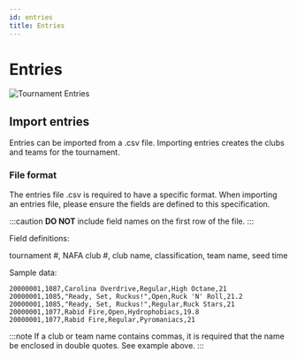 ```yaml
---
id: entries
title: Entries
---
```


# Entries

![Tournament Entries](/img/tournament-entries-main.svg)

## Import entries

Entries can be imported from a .csv file. Importing entries creates the clubs and teams for the tournament.

### File format

The entries file .csv is required to have a specific format. When importing an entries file, please ensure the fields are defined to this specification.

:::caution
**DO NOT** include field names on the first row of the file.
:::

Field definitions:

tournament #, NAFA club #, club name, classification, team name, seed time

Sample data:

```
20000001,1087,Carolina Overdrive,Regular,High Octane,21
20000001,1085,"Ready, Set, Ruckus!",Open,Ruck 'N' Roll,21.2
20000001,1085,"Ready, Set, Ruckus!",Regular,Ruck Stars,21
20000001,1077,Rabid Fire,Open,Hydrophobiacs,19.8
20000001,1077,Rabid Fire,Regular,Pyromaniacs,21
```

:::note
If a club or team name contains commas, it is required that the name be enclosed in double quotes. See example above.
:::
